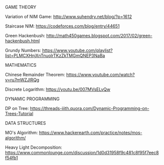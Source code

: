 GAME THEORY

Variation of NIM Game: http://www.suhendry.net/blog/?p=1612

Staircase NIM: https://codeforces.com/blog/entry/44651

Green Hackenbush: http://math450games.blogspot.com/2017/02/green-hackenbush.html

Grundy Numbers: https://www.youtube.com/playlist?list=PLMCXHnjXnTnuolrTKzZkTMGmQNEP3NaBa

MATHEMATICS

Chinese Remainder Theorem: https://www.youtube.com/watch?v=ru7mWZJlRQg

Discrete Logarithm: https://youtu.be/007MVsELvQw

DYNAMIC PROGRAMMING

DP on Tree: https://threads-iiith.quora.com/Dynamic-Programming-on-Trees-Tutorial

DATA STRUCTURES

MO's Algorithm: https://www.hackerearth.com/practice/notes/mos-algorithm/

Heavy Light Decomposition: https://www.commonlounge.com/discussion/1d0d31958f9c481c8f95f7eec8f54fb1
